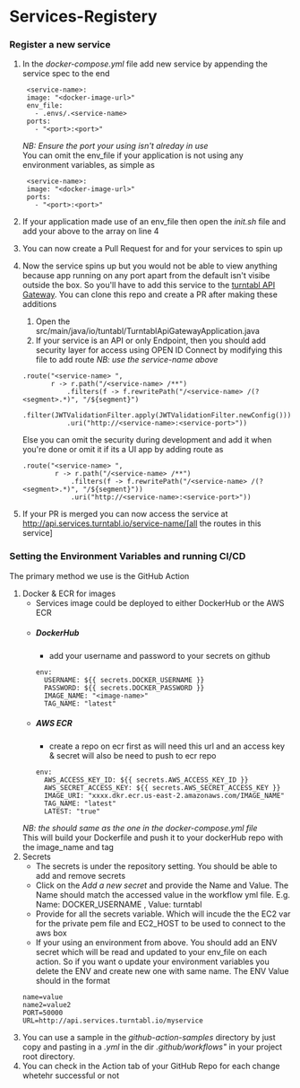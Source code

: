 # Services-Registery

### Register a new service
1. In the *_docker-compose.yml_* file add new service by appending the service spec to the end <br>
   ```
    <service-name>:
    image: "<docker-image-url>"
    env_file:
      - .envs/.<service-name>
    ports:
      - "<port>:<port>"
   ``` 
   *NB: Ensure the port your  using isn't alreday in use* <br>
   You can omit the env_file if your application is not using any environment variables, as simple as
   ```
    <service-name>:
    image: "<docker-image-url>" 
    ports:
      - "<port>:<port>"
   ``` 
2. If your application made use of an env_file then open the *_init.sh_* file and add your <service-name> above to the array on line 4

3. You can now create a Pull Request for and for your services to spin up

4. Now the service spins up but you would not be able to view anything because app running on any port apart from the default isn't visibe outside the box. So you'll have to add this service to the [turntabl API Gateway](https://github.com/turntabl/TurntablAPIGateway.git). You can clone this repo and create a PR after making these additions
    1. Open the src/main/java/io/tuntabl/TurntablApiGatewayApplication.java
    2. If your service is an API or only Endpoint, then you should add security layer for access using OPEN ID Connect by modifying this file to add route
    *NB: use the service-name above* 
     ```
     .route("<service-name> ",
            r -> r.path("/<service-name> /**")
                .filters(f -> f.rewritePath("/<service-name> /(?<segment>.*)", "/${segment}")
                        .filter(JWTValidationFilter.apply(JWTValidationFilter.newConfig())))
                .uri("http://<service-name>:<service-port>"))
     ```
    Else you can omit the security during development and add it when you're done or omit it if its a UI app by adding route as
    ```
    .route("<service-name> ",
            r -> r.path("/<service-name> /**")
                .filters(f -> f.rewritePath("/<service-name> /(?<segment>.*)", "/${segment}"))
                .uri("http://<service-name>:<service-port>"))
    ```
5. If your PR is merged you can now access the service at http://api.services.turntabl.io/service-name/[all the routes in this service]

### Setting the Environment Variables and running CI/CD
The primary method we use is the GitHub Action
1. Docker & ECR for images 
    - Services image could be deployed to either DockerHub or the AWS ECR
    - ##### DockerHub
        - add your username and password to your secrets on github
        ```
        env:
          USERNAME: ${{ secrets.DOCKER_USERNAME }}
          PASSWORD: ${{ secrets.DOCKER_PASSWORD }}
          IMAGE_NAME: "<image-name>"
          TAG_NAME: "latest"
        ``` 
    - ##### AWS ECR
        - create a repo on ecr first as will need this url and an access key & secret will also be need to push to ecr repo
        ```
        env:
          AWS_ACCESS_KEY_ID: ${{ secrets.AWS_ACCESS_KEY_ID }}
          AWS_SECRET_ACCESS_KEY: ${{ secrets.AWS_SECRET_ACCESS_KEY }}
          IMAGE_URI: "xxxx.dkr.ecr.us-east-2.amazonaws.com/IMAGE_NAME"
          TAG_NAME: "latest"
          LATEST: "true"
        ```
    *NB: the <image-name> should same as the one in the *_docker-compose.yml_* file* <br>
    This will build your Dockerfile and push it to your dockerHub repo with the image_name and tag
2. Secrets
    - The secrets is under the repository setting. You should be able to add and remove secrets
    - Click on the  _Add a new secret_ and provide the Name and Value. The Name should match the accessed value in the workflow yml file. E.g. Name: DOCKER_USERNAME , Value: turntabl
    - Provide for all the secrets variable. Which will incude the the EC2 var for the private pem file and EC2_HOST to be used to connect to the aws box
    - If your using an environment from above. You should add an ENV secret which will be read and updated to your env_file on each action. So if you want o update your environment variables you delete the ENV and create new one with same name. The ENV Value should in the format
    ```
    name=value
    name2=value2
    PORT=50000
    URL=http://api.services.turntabl.io/myservice
    ```
3. You can use a sample in the *_github-action-samples_* directory by just copy and pasting in a *.yml* in the dir *.github/workflows"* in your project root directory.
4. You can check in the Action tab of your GitHub Repo for each change whetehr successful or not
